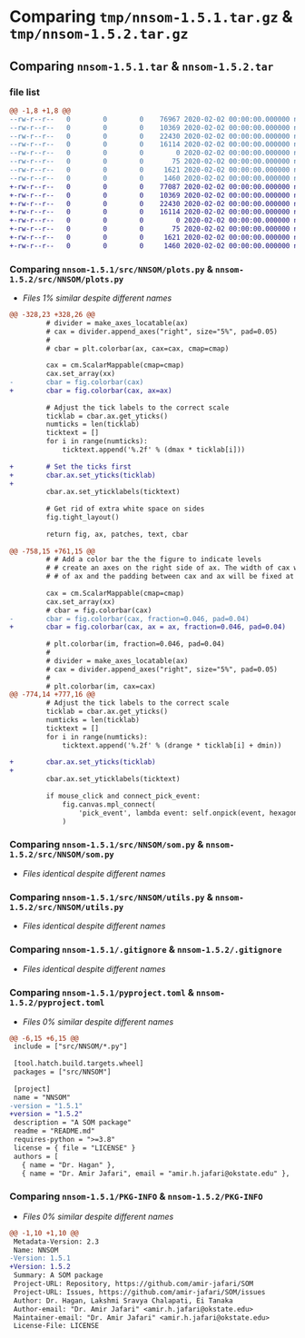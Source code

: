# Comparing `tmp/nnsom-1.5.1.tar.gz` & `tmp/nnsom-1.5.2.tar.gz`

## Comparing `nnsom-1.5.1.tar` & `nnsom-1.5.2.tar`

### file list

```diff
@@ -1,8 +1,8 @@
--rw-r--r--   0        0        0    76967 2020-02-02 00:00:00.000000 nnsom-1.5.1/src/NNSOM/plots.py
--rw-r--r--   0        0        0    10369 2020-02-02 00:00:00.000000 nnsom-1.5.1/src/NNSOM/som.py
--rw-r--r--   0        0        0    22430 2020-02-02 00:00:00.000000 nnsom-1.5.1/src/NNSOM/utils.py
--rw-r--r--   0        0        0    16114 2020-02-02 00:00:00.000000 nnsom-1.5.1/.gitignore
--rw-r--r--   0        0        0        0 2020-02-02 00:00:00.000000 nnsom-1.5.1/LICENSE
--rw-r--r--   0        0        0       75 2020-02-02 00:00:00.000000 nnsom-1.5.1/README.md
--rw-r--r--   0        0        0     1621 2020-02-02 00:00:00.000000 nnsom-1.5.1/pyproject.toml
--rw-r--r--   0        0        0     1460 2020-02-02 00:00:00.000000 nnsom-1.5.1/PKG-INFO
+-rw-r--r--   0        0        0    77087 2020-02-02 00:00:00.000000 nnsom-1.5.2/src/NNSOM/plots.py
+-rw-r--r--   0        0        0    10369 2020-02-02 00:00:00.000000 nnsom-1.5.2/src/NNSOM/som.py
+-rw-r--r--   0        0        0    22430 2020-02-02 00:00:00.000000 nnsom-1.5.2/src/NNSOM/utils.py
+-rw-r--r--   0        0        0    16114 2020-02-02 00:00:00.000000 nnsom-1.5.2/.gitignore
+-rw-r--r--   0        0        0        0 2020-02-02 00:00:00.000000 nnsom-1.5.2/LICENSE
+-rw-r--r--   0        0        0       75 2020-02-02 00:00:00.000000 nnsom-1.5.2/README.md
+-rw-r--r--   0        0        0     1621 2020-02-02 00:00:00.000000 nnsom-1.5.2/pyproject.toml
+-rw-r--r--   0        0        0     1460 2020-02-02 00:00:00.000000 nnsom-1.5.2/PKG-INFO
```

### Comparing `nnsom-1.5.1/src/NNSOM/plots.py` & `nnsom-1.5.2/src/NNSOM/plots.py`

 * *Files 1% similar despite different names*

```diff
@@ -328,23 +328,26 @@
         # divider = make_axes_locatable(ax)
         # cax = divider.append_axes("right", size="5%", pad=0.05)
         #
         # cbar = plt.colorbar(ax, cax=cax, cmap=cmap)
 
         cax = cm.ScalarMappable(cmap=cmap)
         cax.set_array(xx)
-        cbar = fig.colorbar(cax)
+        cbar = fig.colorbar(cax, ax=ax)
 
         # Adjust the tick labels to the correct scale
         ticklab = cbar.ax.get_yticks()
         numticks = len(ticklab)
         ticktext = []
         for i in range(numticks):
             ticktext.append('%.2f' % (dmax * ticklab[i]))
 
+        # Set the ticks first
+        cbar.ax.set_yticks(ticklab)
+
         cbar.ax.set_yticklabels(ticktext)
 
         # Get rid of extra white space on sides
         fig.tight_layout()
 
         return fig, ax, patches, text, cbar
 
@@ -758,15 +761,15 @@
         # # Add a color bar the the figure to indicate levels
         # # create an axes on the right side of ax. The width of cax will be 5%
         # # of ax and the padding between cax and ax will be fixed at 0.05 inch.
 
         cax = cm.ScalarMappable(cmap=cmap)
         cax.set_array(xx)
         # cbar = fig.colorbar(cax)
-        cbar = fig.colorbar(cax, fraction=0.046, pad=0.04)
+        cbar = fig.colorbar(cax, ax = ax, fraction=0.046, pad=0.04)
 
         # plt.colorbar(im, fraction=0.046, pad=0.04)
         #
         # divider = make_axes_locatable(ax)
         # cax = divider.append_axes("right", size="5%", pad=0.05)
         #
         # plt.colorbar(im, cax=cax)
@@ -774,14 +777,16 @@
         # Adjust the tick labels to the correct scale
         ticklab = cbar.ax.get_yticks()
         numticks = len(ticklab)
         ticktext = []
         for i in range(numticks):
             ticktext.append('%.2f' % (drange * ticklab[i] + dmin))
 
+        cbar.ax.set_yticks(ticklab)
+
         cbar.ax.set_yticklabels(ticktext)
 
         if mouse_click and connect_pick_event:
             fig.canvas.mpl_connect(
                 'pick_event', lambda event: self.onpick(event, hexagons, hexagon_to_neuron, **kwargs)
             )
```

### Comparing `nnsom-1.5.1/src/NNSOM/som.py` & `nnsom-1.5.2/src/NNSOM/som.py`

 * *Files identical despite different names*

### Comparing `nnsom-1.5.1/src/NNSOM/utils.py` & `nnsom-1.5.2/src/NNSOM/utils.py`

 * *Files identical despite different names*

### Comparing `nnsom-1.5.1/.gitignore` & `nnsom-1.5.2/.gitignore`

 * *Files identical despite different names*

### Comparing `nnsom-1.5.1/pyproject.toml` & `nnsom-1.5.2/pyproject.toml`

 * *Files 0% similar despite different names*

```diff
@@ -6,15 +6,15 @@
 include = ["src/NNSOM/*.py"]
 
 [tool.hatch.build.targets.wheel]
 packages = ["src/NNSOM"]
 
 [project]
 name = "NNSOM"
-version = "1.5.1"
+version = "1.5.2"
 description = "A SOM package"
 readme = "README.md"
 requires-python = ">=3.8"
 license = { file = "LICENSE" }
 authors = [
   { name = "Dr. Hagan" },
   { name = "Dr. Amir Jafari", email = "amir.h.jafari@okstate.edu" },
```

### Comparing `nnsom-1.5.1/PKG-INFO` & `nnsom-1.5.2/PKG-INFO`

 * *Files 0% similar despite different names*

```diff
@@ -1,10 +1,10 @@
 Metadata-Version: 2.3
 Name: NNSOM
-Version: 1.5.1
+Version: 1.5.2
 Summary: A SOM package
 Project-URL: Repository, https://github.com/amir-jafari/SOM
 Project-URL: Issues, https://github.com/amir-jafari/SOM/issues
 Author: Dr. Hagan, Lakshmi Sravya Chalapati, Ei Tanaka
 Author-email: "Dr. Amir Jafari" <amir.h.jafari@okstate.edu>
 Maintainer-email: "Dr. Amir Jafari" <amir.h.jafari@okstate.edu>
 License-File: LICENSE
```

